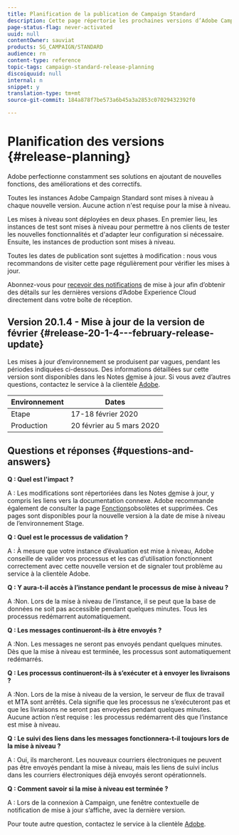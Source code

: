 ```yaml
---
title: Planification de la publication de Campaign Standard
description: Cette page répertorie les prochaines versions d’Adobe Campaign Standard.
page-status-flag: never-activated
uuid: null
contentOwner: sauviat
products: SG_CAMPAIGN/STANDARD
audience: rn
content-type: reference
topic-tags: campaign-standard-release-planning
discoiquuid: null
internal: n
snippet: y
translation-type: tm+mt
source-git-commit: 184a878f7be573a6b45a3a2853c07029432392f0

---
```



# Planification des versions {#release-planning}

Adobe perfectionne constamment ses solutions en ajoutant de nouvelles fonctions, des améliorations et des correctifs.

Toutes les instances Adobe Campaign Standard sont mises à niveau à chaque nouvelle version. Aucune action n&#39;est requise pour la mise à niveau.

Les mises à niveau sont déployées en deux phases. En premier lieu, les instances de test sont mises à niveau pour permettre à nos clients de tester les nouvelles fonctionnalités et d&#39;adapter leur configuration si nécessaire. Ensuite, les instances de production sont mises à niveau.

Toutes les dates de publication sont sujettes à modification : nous vous recommandons de visiter cette page régulièrement pour vérifier les mises à jour.

Abonnez-vous pour [recevoir des notifications](https://www.adobe.com/subscription/priority-product-update.html) de mise à jour afin d’obtenir des détails sur les dernières versions d’Adobe Experience Cloud directement dans votre boîte de réception.

## Version 20.1.4 - Mise à jour de la version de février {#release-20-1-4---february-release-update}

Les mises à jour d’environnement se produisent par vagues, pendant les périodes indiquées ci-dessous. Des informations détaillées sur cette version sont disponibles dans les Notes [de](../../rn/using/release-notes.md)mise à jour. Si vous avez d’autres questions, contactez le service à la clientèle [Adobe](https://support.neolane.net/webApp/extranetLogin).

<table> 
 <thead> 
  <tr> 
   <th> Environnement<br /> </th> 
   <th> Dates <br /> </th> 
  </tr> 
 </thead> 
 <tbody> 
  <tr> 
   <td> Etape<br /> </td> 
   <td> 17-18 février 2020<br /> </td> 
  </tr> 
  <tr> 
   <td> Production<br /> </td> 
   <td> 20 février au 5 mars 2020<br /> </td> 
  </tr> 
 </tbody> 
</table>



## Questions et réponses {#questions-and-answers}

**Q : Quel est l&#39;impact ?**

A : Les modifications sont répertoriées dans les Notes [de](../../rn/using/release-notes.md)mise à jour, y compris les liens vers la documentation connexe. Adobe recommande également de consulter la page [Fonctions](https://helpx.adobe.com/campaign/kb/acs-deprecated-and-removed-features.html)obsolètes et supprimées. Ces pages sont disponibles pour la nouvelle version à la date de mise à niveau de l’environnement Stage.

**Q : Quel est le processus de validation ?**

A : À mesure que votre instance d’évaluation est mise à niveau, Adobe conseille de valider vos processus et les cas d’utilisation fonctionnent correctement avec cette nouvelle version et de signaler tout problème au service à la clientèle [](https://support.neolane.net/webApp/extranetLogin)Adobe.

**Q : Y aura-t-il accès à l’instance pendant le processus de mise à niveau ?**

A :Non. Lors de la mise à niveau de l’instance, il se peut que la base de données ne soit pas accessible pendant quelques minutes. Tous les processus redémarrent automatiquement.

**Q : Les messages continueront-ils à être envoyés ?**

A :Non. Les messages ne seront pas envoyés pendant quelques minutes. Dès que la mise à niveau est terminée, les processus sont automatiquement redémarrés.

**Q : Les processus continueront-ils à s’exécuter et à envoyer les livraisons ?**

A :Non. Lors de la mise à niveau de la version, le serveur de flux de travail et MTA sont arrêtés. Cela signifie que les processus ne s’exécuteront pas et que les livraisons ne seront pas envoyées pendant quelques minutes. Aucune action n’est requise : les processus redémarrent dès que l’instance est mise à niveau.

**Q : Le suivi des liens dans les messages fonctionnera-t-il toujours lors de la mise à niveau ?**

A : Oui, ils marcheront. Les nouveaux courriers électroniques ne peuvent pas être envoyés pendant la mise à niveau, mais les liens de suivi inclus dans les courriers électroniques déjà envoyés seront opérationnels.

**Q : Comment savoir si la mise à niveau est terminée ?**

A : Lors de la connexion à Campaign, une fenêtre contextuelle de notification de mise à jour s’affiche, avec la dernière version.

Pour toute autre question, contactez le service à la clientèle [Adobe](https://support.neolane.net/webApp/extranetLogin).